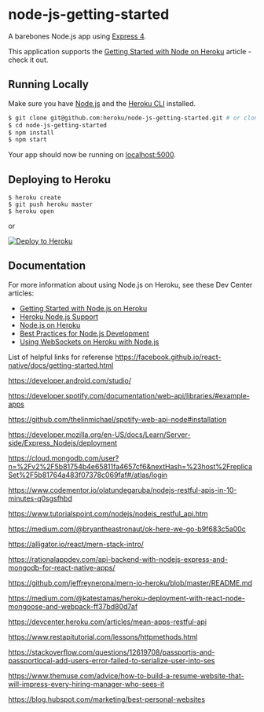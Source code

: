 # node-js-getting-started

A barebones Node.js app using [Express 4](http://expressjs.com/).

This application supports the [Getting Started with Node on Heroku](https://devcenter.heroku.com/articles/getting-started-with-nodejs) article - check it out.

## Running Locally

Make sure you have [Node.js](http://nodejs.org/) and the [Heroku CLI](https://cli.heroku.com/) installed.

```sh
$ git clone git@github.com:heroku/node-js-getting-started.git # or clone your own fork
$ cd node-js-getting-started
$ npm install
$ npm start
```

Your app should now be running on [localhost:5000](http://localhost:5000/).

## Deploying to Heroku

```
$ heroku create
$ git push heroku master
$ heroku open
```
or

[![Deploy to Heroku](https://www.herokucdn.com/deploy/button.png)](https://heroku.com/deploy)

## Documentation

For more information about using Node.js on Heroku, see these Dev Center articles:

- [Getting Started with Node.js on Heroku](https://devcenter.heroku.com/articles/getting-started-with-nodejs)
- [Heroku Node.js Support](https://devcenter.heroku.com/articles/nodejs-support)
- [Node.js on Heroku](https://devcenter.heroku.com/categories/nodejs)
- [Best Practices for Node.js Development](https://devcenter.heroku.com/articles/node-best-practices)
- [Using WebSockets on Heroku with Node.js](https://devcenter.heroku.com/articles/node-websockets)


List of helpful links for referense
https://facebook.github.io/react-native/docs/getting-started.html

https://developer.android.com/studio/

https://developer.spotify.com/documentation/web-api/libraries/#example-apps

https://github.com/thelinmichael/spotify-web-api-node#installation

https://developer.mozilla.org/en-US/docs/Learn/Server-side/Express_Nodejs/deployment

https://cloud.mongodb.com/user?n=%2Fv2%2F5b81754b4e65811fa4657cf6&nextHash=%23host%2FreplicaSet%2F5b81764a483f07378c069faf#/atlas/login

https://www.codementor.io/olatundegaruba/nodejs-restful-apis-in-10-minutes-q0sgsfhbd

https://www.tutorialspoint.com/nodejs/nodejs_restful_api.htm

https://medium.com/@bryantheastronaut/ok-here-we-go-b9f683c5a00c

https://alligator.io/react/mern-stack-intro/

https://rationalappdev.com/api-backend-with-nodejs-express-and-mongodb-for-react-native-apps/

https://github.com/jeffreynerona/mern-io-heroku/blob/master/README.md

https://medium.com/@katestamas/heroku-deployment-with-react-node-mongoose-and-webpack-ff37bd80d7af

https://devcenter.heroku.com/articles/mean-apps-restful-api

https://www.restapitutorial.com/lessons/httpmethods.html

https://stackoverflow.com/questions/12619708/passportjs-and-passportlocal-add-users-error-failed-to-serialize-user-into-ses

https://www.themuse.com/advice/how-to-build-a-resume-website-that-will-impress-every-hiring-manager-who-sees-it

https://blog.hubspot.com/marketing/best-personal-websites











